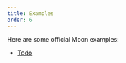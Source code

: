 ```yaml
---
title: Examples
order: 6
---
```


Here are some official Moon examples:

* [Todo](../examples/todo/index.html)
